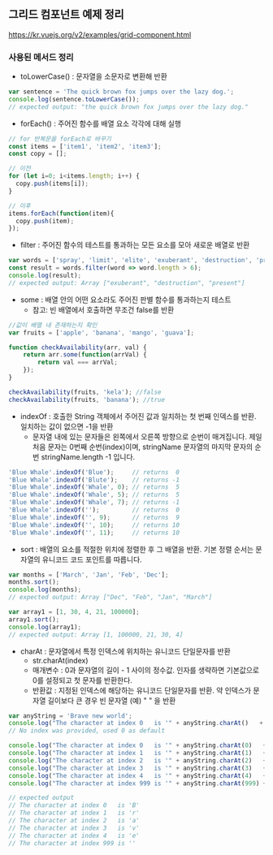 ## 그리드 컴포넌트 예제 정리
<https://kr.vuejs.org/v2/examples/grid-component.html>


### 사용된 메서드 정리
- toLowerCase() :  문자열을 소문자로 변환해 반환
```javascript
var sentence = 'The quick brown fox jumps over the lazy dog.';
console.log(sentence.toLowerCase());
// expected output: "the quick brown fox jumps over the lazy dog."
```
- forEach() : 주어진 함수를 배열 요소 각각에 대해 실행
```javascript
// for 반복문을 forEach로 바꾸기
const items = ['item1', 'item2', 'item3'];
const copy = [];

// 이전
for (let i=0; i<items.length; i++) {
  copy.push(items[i]);
}

// 이후
items.forEach(function(item){
  copy.push(item);
});
```
- filter : 주어진 함수의 테스트를 통과하는 모든 요소를 모아 새로운 배열로 반환
```javascript
var words = ['spray', 'limit', 'elite', 'exuberant', 'destruction', 'present'];
const result = words.filter(word => word.length > 6);
console.log(result);
// expected output: Array ["exuberant", "destruction", "present"]
```

- some : 배열 안의 어떤 요소라도 주어진 판별 함수를 통과하는지 테스트
  - 참고: 빈 배열에서 호출하면 무조건 false를 반환

```javascript
//값이 배열 내 존재하는지 확인
var fruits = ['apple', 'banana', 'mango', 'guava'];

function checkAvailability(arr, val) {
    return arr.some(function(arrVal) {
        return val === arrVal;
    });
}

checkAvailability(fruits, 'kela'); //false
checkAvailability(fruits, 'banana'); //true
```

- indexOf : 호출한 String 객체에서 주어진 값과 일치하는 첫 번째 인덱스를 반환. 일치하는 값이 없으면 -1을 반환
  - 문자열 내에 있는 문자들은 왼쪽에서 오른쪽 방향으로 순번이 매겨집니다. 제일 처음 문자는 0번째 순번(index)이며, stringName 문자열의 마지막 문자의 순번 stringName.length -1 입니다. 
```javascript
'Blue Whale'.indexOf('Blue');     // returns  0
'Blue Whale'.indexOf('Blute');    // returns -1
'Blue Whale'.indexOf('Whale', 0); // returns  5
'Blue Whale'.indexOf('Whale', 5); // returns  5
'Blue Whale'.indexOf('Whale', 7); // returns -1
'Blue Whale'.indexOf('');         // returns  0
'Blue Whale'.indexOf('', 9);      // returns  9
'Blue Whale'.indexOf('', 10);     // returns 10
'Blue Whale'.indexOf('', 11);     // returns 10
```

- sort : 배열의 요소를 적절한 위치에 정렬한 후 그 배열을 반환. 기본 정렬 순서는 문자열의 유니코드 코드 포인트를 따릅니다.
```javascript
var months = ['March', 'Jan', 'Feb', 'Dec'];
months.sort();
console.log(months);
// expected output: Array ["Dec", "Feb", "Jan", "March"]

var array1 = [1, 30, 4, 21, 100000];
array1.sort();
console.log(array1);
// expected output: Array [1, 100000, 21, 30, 4]
```

- charAt : 문자열에서 특정 인덱스에 위치하는  유니코드 단일문자를 반환
  - str.charAt(index)
  - 매개변수 : 0과 문자열의 길이 - 1 사이의 정수값. 인자를 생략하면 기본값으로 0를 설정되고 첫 문자를 반환한다. 
  - 반환값 :  지정된 인덱스에 해당하는 유니코드 단일문자를 반환. 약 인덱스가 문자열 길이보다 큰 경우 빈 문자열 (예) " " 을 반환
```javascript
var anyString = 'Brave new world';
console.log("The character at index 0   is '" + anyString.charAt()   + "'");
// No index was provided, used 0 as default

console.log("The character at index 0   is '" + anyString.charAt(0)   + "'");
console.log("The character at index 1   is '" + anyString.charAt(1)   + "'");
console.log("The character at index 2   is '" + anyString.charAt(2)   + "'");
console.log("The character at index 3   is '" + anyString.charAt(3)   + "'");
console.log("The character at index 4   is '" + anyString.charAt(4)   + "'");
console.log("The character at index 999 is '" + anyString.charAt(999) + "'");

// expected output
// The character at index 0   is 'B'
// The character at index 1   is 'r'
// The character at index 2   is 'a'
// The character at index 3   is 'v'
// The character at index 4   is 'e'
// The character at index 999 is ''
```